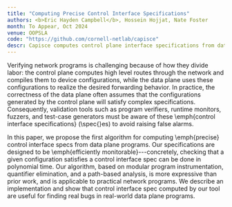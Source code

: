 ```yaml
---
title: "Computing Precise Control Interface Specifications"
authors: <b>Eric Hayden Campbell</b>, Hossein Hojjat, Nate Foster
month: To Appear, Oct 2024
venue: OOPSLA
code: "https://github.com/cornell-netlab/capisce"
descr: Capisce computes control plane interface specifications from data plane programs
---
```


Verifying network programs is challenging because of how they divide
labor: the control plane computes high level routes through the
network and compiles them to device configurations, while the data
plane uses these configurations to realize the desired forwarding
behavior. In practice, the correctness of the data plane often assumes
that the configurations generated by the control plane will satisfy
complex specifications. Consequently, validation tools such as program
verifiers, runtime monitors, fuzzers, and test-case generators must be
aware of these \emph{control interface specifications} (\spec{}es) to
avoid raising false alarms.
    
In this paper, we propose the first algorithm for computing
\emph{precise} control interface specs from data plane programs.  Our
specifications are designed to be \emph{efficiently
monitorable}---concretely, checking that a given configuration
satisfies a control interface spec can be done in polynomial time. Our algorithm,
based on modular program instrumentation, quantifier elimination, and
a path-based analysis, is more expressive than prior work, and is
applicable to practical network programs. We describe an implementation
and show that control interface spec computed by our tool are useful for finding
real bugs in real-world data plane programs.